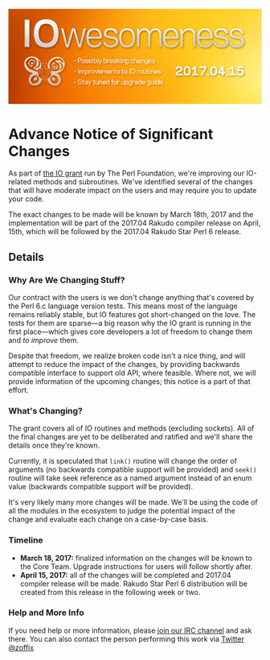 ![](https://raw.githubusercontent.com/zoffixznet/debug/133cd87bf1334511e8308df97e75f8610e9744b1/assets/IOsomeness.png)

# Advance Notice of Significant Changes

As part of [the IO grant](http://news.perlfoundation.org/2017/01/grant-proposal-standardization.html) run by The Perl Foundation, we're improving our IO-related methods and
subroutines. We've identified several of the changes that will have moderate
impact on the users and may require you to update your code.

The exact changes to be made will be known by March 18th, 2017 and the
implementation will be part of the 2017.04 Rakudo compiler release on April,
15th, which will be followed by the 2017.04 Rakudo Star Perl 6 release.

## Details

### Why Are We Changing Stuff?

Our contract with the users is we don't change anything that's covered
by the Perl 6.c language version tests. This means most of the language
remains reliably stable, but IO features got short-changed on the love. The
tests for them are sparse—a big reason why the IO grant is running in the
first place—which gives core developers a lot of freedom to change them
and *to improve* them.

Despite that freedom, we realize broken code isn't a nice thing, and will
attempt to reduce the impact of the changes, by providing backwards compatible
interface to support old API, where feasible. Where not, we will provide
information of the upcoming changes; this notice is a part of that effort.

### What's Changing?

The grant covers all of IO routines and methods (excluding sockets). All of the
final changes are yet to be deliberated and ratified and we'll share the
details once they're known.

Currently, it is speculated that `link()` routine will change the order
of arguments (no backwards compatible support will be provided) and `seek()`
routine will take seek reference as a named argument instead of an enum value
(backwards compatible support *will* be provided).

It's very likely many more changes will be made. We'll be using the code of
all the modules in the ecosystem to judge the potential impact of the change
and evaluate each change on a case-by-case basis.

### Timeline

- **March 18, 2017:** finalized information on the changes will be known to the
    Core Team. Upgrade instructions for users will follow shortly after.
- **April 15, 2017:** all of the changes will be completed and 2017.04
    compiler release will be made. Rakudo Star Perl 6 distribution will
    be created from this release in the following week or two.

### Help and More Info

If you need help or more information, please [join our IRC
channel](https://webchat.freenode.net/?channels=#perl6) and ask there. You can
also contact the person performing this work via
[Twitter @zoffix](https://twitter.com/zoffix)
